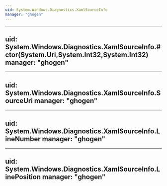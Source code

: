 ```yaml
---
uid: System.Windows.Diagnostics.XamlSourceInfo
manager: "ghogen"
---
```


---
uid: System.Windows.Diagnostics.XamlSourceInfo.#ctor(System.Uri,System.Int32,System.Int32)
manager: "ghogen"
---

---
uid: System.Windows.Diagnostics.XamlSourceInfo.SourceUri
manager: "ghogen"
---

---
uid: System.Windows.Diagnostics.XamlSourceInfo.LineNumber
manager: "ghogen"
---

---
uid: System.Windows.Diagnostics.XamlSourceInfo.LinePosition
manager: "ghogen"
---
